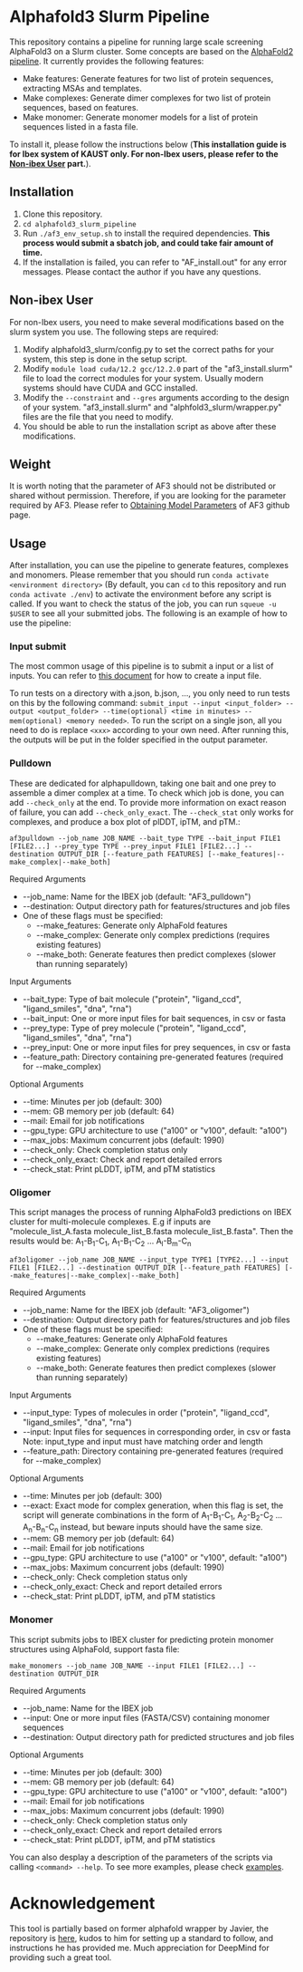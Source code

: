 # Alphafold3 Slurm Pipeline
This repository contains a pipeline for running large scale screening AlphaFold3 on a Slurm cluster. Some concepts are based on the [AlphaFold2 pipeline](https://github.com/strubelab/alphafold). It currently provides the following features:
- Make features: Generate features for two list of protein sequences, extracting MSAs and templates.
- Make complexes: Generate dimer complexes for two list of protein sequences, based on features.
- Make monomer: Generate monomer models for a list of protein sequences listed in a fasta file.

To install it, please follow the instructions below (**This installation guide is for Ibex system of KAUST only. For non-Ibex users, please refer to the [Non-ibex User](#non-ibex) part.**).
## Installation
1. Clone this repository.
2. `cd alphafold3_slurm_pipeline`
3. Run `./af3_env_setup.sh` to install the required dependencies. **This process would submit a sbatch job, and could take fair amount of time.**
4. If the installation is failed, you can refer to "AF_install.out" for any error messages. Please contact the author if you have any questions.

## Non-ibex User
<a name="non-ibex"></a>
For non-Ibex users, you need to make several modifications based on the slurm system you use. The following steps are required:
1. Modify alphafold3_slurm/config.py to set the correct paths for your system, this step is done in the setup script.
2. Modify `module load cuda/12.2 gcc/12.2.0` part of the "af3_install.slurm" file to load the correct modules for your system. Usually modern systems should have CUDA and GCC installed.
3. Modify the `--constraint` and `--gres` arguments according to the design of your system. "af3_install.slurm" and "alphfold3_slurm/wrapper.py" files are the file that you need to modify.
4. You should be able to run the installation script as above after these modifications.

## Weight
It is worth noting that the parameter of AF3 should not be distributed or shared without permission. Therefore, if you are looking for the parameter required by AF3. Please refer to [Obtaining Model Parameters](https://github.com/google-deepmind/alphafold3/tree/main?tab=readme-ov-file) of AF3 github page.

## Usage
After installation, you can use the pipeline to generate features, complexes and monomers. Please remember that you should run `conda activate <environment directory>` (By default, you can `cd` to this repository and run `conda activate ./env`) to activate the environment before any script is called. If you want to check the status of the job, you can run `squeue -u $USER` to see all your submitted jobs. The following is an example of how to use the pipeline:

### Input submit
The most common usage of this pipeline is to submit a input or a list of inputs. You can refer to [this document](https://github.com/google-deepmind/alphafold3/blob/main/docs/input.md) for how to create a input file.

To run tests on a directory with a.json, b.json, ..., you only need to run tests on this by the following command:
`submit_input --input <input_folder> --output <output_folder> --time(optional) <time in minutes> --mem(optional) <memory needed>`. To run the script on a single json, all you need to do is replace `<xxx>` according to your own need. After running this, the outputs will be put in the folder specified in the output parameter.

### Pulldown
These are dedicated for alphapulldown, taking one bait and one prey to assemble a dimer complex at a time. To check which job is done, you can add `--check_only` at the end. To provide more information on exact reason of failure, you can add `--check_only_exact`. The `--check_stat` only works for complexes, and produce a box plot of plDDT, ipTM, and pTM.:

`af3pulldown --job_name JOB_NAME --bait_type TYPE --bait_input FILE1 [FILE2...] --prey_type TYPE --prey_input FILE1 [FILE2...] --destination OUTPUT_DIR [--feature_path FEATURES] [--make_features|--make_complex|--make_both]`

Required Arguments
- --job_name: Name for the IBEX job (default: "AF3_pulldown")
- --destination: Output directory path for features/structures and job files
- One of these flags must be specified:
  - --make_features: Generate only AlphaFold features
  - --make_complex: Generate only complex predictions (requires existing features)
  - --make_both: Generate features then predict complexes (slower than running separately)

Input Arguments
- --bait_type: Type of bait molecule ("protein", "ligand_ccd", "ligand_smiles", "dna", "rna")
- --bait_input: One or more input files for bait sequences, in csv or fasta
- --prey_type: Type of prey molecule ("protein", "ligand_ccd", "ligand_smiles", "dna", "rna")
- --prey_input: One or more input files for prey sequences, in csv or fasta
- --feature_path: Directory containing pre-generated features (required for --make_complex)

Optional Arguments
- --time: Minutes per job (default: 300)
- --mem: GB memory per job (default: 64) 
- --mail: Email for job notifications
- --gpu_type: GPU architecture to use ("a100" or "v100", default: "a100")
- --max_jobs: Maximum concurrent jobs (default: 1990)
- --check_only: Check completion status only
- --check_only_exact: Check and report detailed errors
- --check_stat: Print pLDDT, ipTM, and pTM statistics

### Oligomer

This script manages the process of running AlphaFold3 predictions on IBEX cluster for multi-molecule complexes. E.g if inputs are "molecule_list_A.fasta molecule_list_B.fasta molecule_list_B.fasta". Then the results would be: A<sub>1</sub>-B<sub>1</sub>-C<sub>1</sub>,  A<sub>1</sub>-B<sub>1</sub>-C<sub>2</sub> ... A<sub>l</sub>-B<sub>m</sub>-C<sub>n</sub>

`af3oligomer --job_name JOB_NAME --input_type TYPE1 [TYPE2...] --input FILE1 [FILE2...] --destination OUTPUT_DIR [--feature_path FEATURES] [--make_features|--make_complex|--make_both]`

Required Arguments
- --job_name: Name for the IBEX job (default: "AF3_oligomer")
- --destination: Output directory path for features/structures and job files
- One of these flags must be specified:
  - --make_features: Generate only AlphaFold features
  - --make_complex: Generate only complex predictions (requires existing features)
  - --make_both: Generate features then predict complexes (slower than running separately)

Input Arguments
- --input_type: Types of molecules in order ("protein", "ligand_ccd", "ligand_smiles", "dna", "rna")
- --input: Input files for sequences in corresponding order, in csv or fasta
  Note: input_type and input must have matching order and length
- --feature_path: Directory containing pre-generated features (required for --make_complex)

Optional Arguments
- --time: Minutes per job (default: 300)
- --exact: Exact mode for complex generation, when this flag is set, the script will generate combinations in the form of A<sub>1</sub>-B<sub>1</sub>-C<sub>1</sub>,  A<sub>2</sub>-B<sub>2</sub>-C<sub>2</sub> ... A<sub>n</sub>-B<sub>n</sub>-C<sub>n</sub> instead, but beware inputs should have the same size.
- --mem: GB memory per job (default: 64) 
- --mail: Email for job notifications
- --gpu_type: GPU architecture to use ("a100" or "v100", default: "a100")
- --max_jobs: Maximum concurrent jobs (default: 1990)
- --check_only: Check completion status only
- --check_only_exact: Check and report detailed errors
- --check_stat: Print pLDDT, ipTM, and pTM statistics

### Monomer
This script submits jobs to IBEX cluster for predicting protein monomer structures using AlphaFold, support fasta file:

`make_monomers --job_name JOB_NAME --input FILE1 [FILE2...] --destination OUTPUT_DIR`

Required Arguments

-   --job_name: Name for the IBEX job
-   --input: One or more input files (FASTA/CSV) containing monomer sequences
-   --destination: Output directory path for predicted structures and job files

Optional Arguments

-   --time: Minutes per job (default: 300)
-   --mem: GB memory per job (default: 64)
-   --gpu_type: GPU architecture to use ("a100" or "v100", default: "a100")
-   --mail: Email for job notifications
-   --max_jobs: Maximum concurrent jobs (default: 1990)
-   --check_only: Check completion status only
-   --check_only_exact: Check and report detailed errors
-   --check_stat: Print pLDDT, ipTM, and pTM statistics


You can also desplay a description of the parameters of the scripts via calling `<command> --help`. To see more examples, please check [examples](examples/example.md).


# Acknowledgement
This tool is partially based on former alphafold wrapper by Javier, the repository is [here](https://github.com/strubelab/alphafold), kudos to him for setting up a standard to follow, and instructions he has provided me. 
Much appreciation for DeepMind for providing such a great tool.